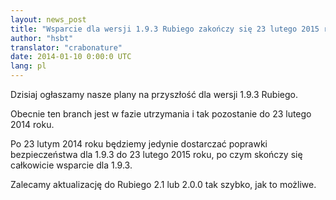 ```yaml
---
layout: news_post
title: "Wsparcie dla wersji 1.9.3 Rubiego zakończy się 23 lutego 2015 roku."
author: "hsbt"
translator: "crabonature"
date: 2014-01-10 0:00:0 UTC
lang: pl
---
```


Dzisiaj ogłaszamy nasze plany na przyszłość dla wersji 1.9.3 Rubiego.

Obecnie ten branch jest w fazie utrzymania i tak pozostanie do 23 lutego 2014 roku.

Po 23 lutym 2014 roku będziemy jedynie dostarczać poprawki bezpieczeństwa dla 1.9.3
do 23 lutego 2015 roku, po czym skończy się całkowicie wsparcie dla 1.9.3.

Zalecamy aktualizację do Rubiego 2.1 lub 2.0.0 tak szybko, jak to możliwe.
